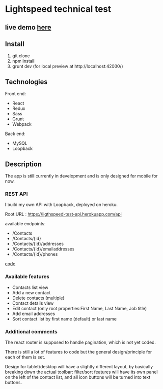 # Lightspeed technical test

## live demo [here](http://noratop.github.io/ligthspeed-test-app/)

## Install
1. git clone
2. npm install
3. grunt dev (for local preview at http://localhost:42000/)

## Technologies
Front end:
* React
* Redux
* Sass
* Grunt
* Webpack

Back end:
* MySQL
* Loopback

## Description

The app is still currently in development and is only designed for mobile for now.

### REST API

I build my own API with Loopback, deployed on heroku.

Root URL : https://ligthspeed-test-api.herokuapp.com/api

available endpoints:
* /Contacts
* /Contacts/{id}
* /Contacts/{id}/addresses
* /Contacts/{id}/emailaddresses
* /Contacts/{id}/phones

[code](https://github.com/noratop/ligthspeed-test-api)

### Available features
* Contacts list view
* Add a new contact
* Delete contacts (multiple)
* Contact details view
* Edit contact (only root properties:First Name, Last Name, Job title)
* Add email addresses
* Sort contact list by first name (default) or last name


### Additional comments
The react router is supposed to handle pagination, which is not yet coded.

There is still a lot of features to code but the general design/principle for each of them is set.

Design for tablet/desktop will have a slightly different layout, by basically breaking down the actual toolbar: filter/sort features will have its own panel on the left of the contact list, and all icon buttons will be turned into text buttons.
